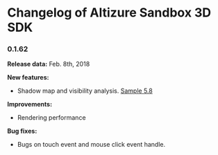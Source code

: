 # Changelog of Altizure Sandbox 3D SDK

### 0.1.62

__Release data:__
Feb. 8th, 2018

__New features:__
* Shadow map and visibility analysis. [Sample 5.8](https://altizure.github.io/sdk.examples/5-8-visibility-analysis/index.html)

__Improvements:__
* Rendering performance

__Bug fixes:__
* Bugs on touch event and mouse click event handle.
